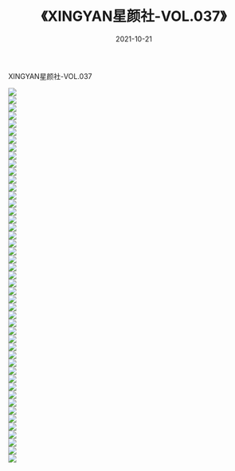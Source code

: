 ﻿---
layout: post
title:  《XINGYAN星颜社-VOL.037》
date:   2021-10-21
img: http://img.660000.xyz/Sharelink/网络美图/2021/XINGYAN星颜社-VOL.037/000.jpg
categories: [美女, 清纯, 唯美]
---

XINGYAN星颜社-VOL.037

  ![](http://img.660000.xyz/Sharelink/网络美图/2021/XINGYAN星颜社-VOL.037/001.jpg) <br> ![](http://img.660000.xyz/Sharelink/网络美图/2021/XINGYAN星颜社-VOL.037/002.jpg) <br> ![](http://img.660000.xyz/Sharelink/网络美图/2021/XINGYAN星颜社-VOL.037/003.jpg) <br> ![](http://img.660000.xyz/Sharelink/网络美图/2021/XINGYAN星颜社-VOL.037/004.jpg) <br> ![](http://img.660000.xyz/Sharelink/网络美图/2021/XINGYAN星颜社-VOL.037/005.jpg) <br> ![](http://img.660000.xyz/Sharelink/网络美图/2021/XINGYAN星颜社-VOL.037/006.jpg) <br> ![](http://img.660000.xyz/Sharelink/网络美图/2021/XINGYAN星颜社-VOL.037/007.jpg) <br> ![](http://img.660000.xyz/Sharelink/网络美图/2021/XINGYAN星颜社-VOL.037/008.jpg) <br> ![](http://img.660000.xyz/Sharelink/网络美图/2021/XINGYAN星颜社-VOL.037/009.jpg) <br> ![](http://img.660000.xyz/Sharelink/网络美图/2021/XINGYAN星颜社-VOL.037/010.jpg) <br> ![](http://img.660000.xyz/Sharelink/网络美图/2021/XINGYAN星颜社-VOL.037/011.jpg) <br> ![](http://img.660000.xyz/Sharelink/网络美图/2021/XINGYAN星颜社-VOL.037/012.jpg) <br> ![](http://img.660000.xyz/Sharelink/网络美图/2021/XINGYAN星颜社-VOL.037/013.jpg) <br> ![](http://img.660000.xyz/Sharelink/网络美图/2021/XINGYAN星颜社-VOL.037/014.jpg) <br> ![](http://img.660000.xyz/Sharelink/网络美图/2021/XINGYAN星颜社-VOL.037/015.jpg) <br> ![](http://img.660000.xyz/Sharelink/网络美图/2021/XINGYAN星颜社-VOL.037/016.jpg) <br> ![](http://img.660000.xyz/Sharelink/网络美图/2021/XINGYAN星颜社-VOL.037/017.jpg) <br> ![](http://img.660000.xyz/Sharelink/网络美图/2021/XINGYAN星颜社-VOL.037/018.jpg) <br> ![](http://img.660000.xyz/Sharelink/网络美图/2021/XINGYAN星颜社-VOL.037/019.jpg) <br> ![](http://img.660000.xyz/Sharelink/网络美图/2021/XINGYAN星颜社-VOL.037/020.jpg) <br> ![](http://img.660000.xyz/Sharelink/网络美图/2021/XINGYAN星颜社-VOL.037/021.jpg) <br> ![](http://img.660000.xyz/Sharelink/网络美图/2021/XINGYAN星颜社-VOL.037/022.jpg) <br> ![](http://img.660000.xyz/Sharelink/网络美图/2021/XINGYAN星颜社-VOL.037/023.jpg) <br> ![](http://img.660000.xyz/Sharelink/网络美图/2021/XINGYAN星颜社-VOL.037/024.jpg) <br> ![](http://img.660000.xyz/Sharelink/网络美图/2021/XINGYAN星颜社-VOL.037/025.jpg) <br> ![](http://img.660000.xyz/Sharelink/网络美图/2021/XINGYAN星颜社-VOL.037/026.jpg) <br> ![](http://img.660000.xyz/Sharelink/网络美图/2021/XINGYAN星颜社-VOL.037/027.jpg) <br> ![](http://img.660000.xyz/Sharelink/网络美图/2021/XINGYAN星颜社-VOL.037/028.jpg) <br> ![](http://img.660000.xyz/Sharelink/网络美图/2021/XINGYAN星颜社-VOL.037/029.jpg) <br> ![](http://img.660000.xyz/Sharelink/网络美图/2021/XINGYAN星颜社-VOL.037/030.jpg) <br> ![](http://img.660000.xyz/Sharelink/网络美图/2021/XINGYAN星颜社-VOL.037/031.jpg) <br> ![](http://img.660000.xyz/Sharelink/网络美图/2021/XINGYAN星颜社-VOL.037/032.jpg) <br> ![](http://img.660000.xyz/Sharelink/网络美图/2021/XINGYAN星颜社-VOL.037/033.jpg) <br> ![](http://img.660000.xyz/Sharelink/网络美图/2021/XINGYAN星颜社-VOL.037/034.jpg) <br> ![](http://img.660000.xyz/Sharelink/网络美图/2021/XINGYAN星颜社-VOL.037/035.jpg) <br> ![](http://img.660000.xyz/Sharelink/网络美图/2021/XINGYAN星颜社-VOL.037/036.jpg) <br> ![](http://img.660000.xyz/Sharelink/网络美图/2021/XINGYAN星颜社-VOL.037/037.jpg) <br> ![](http://img.660000.xyz/Sharelink/网络美图/2021/XINGYAN星颜社-VOL.037/038.jpg) <br> ![](http://img.660000.xyz/Sharelink/网络美图/2021/XINGYAN星颜社-VOL.037/039.jpg) <br> ![](http://img.660000.xyz/Sharelink/网络美图/2021/XINGYAN星颜社-VOL.037/040.jpg) <br> ![](http://img.660000.xyz/Sharelink/网络美图/2021/XINGYAN星颜社-VOL.037/041.jpg) <br> ![](http://img.660000.xyz/Sharelink/网络美图/2021/XINGYAN星颜社-VOL.037/042.jpg) <br> ![](http://img.660000.xyz/Sharelink/网络美图/2021/XINGYAN星颜社-VOL.037/043.jpg) <br> ![](http://img.660000.xyz/Sharelink/网络美图/2021/XINGYAN星颜社-VOL.037/044.jpg) <br> ![](http://img.660000.xyz/Sharelink/网络美图/2021/XINGYAN星颜社-VOL.037/045.jpg) <br> ![](http://img.660000.xyz/Sharelink/网络美图/2021/XINGYAN星颜社-VOL.037/046.jpg) <br> ![](http://img.660000.xyz/Sharelink/网络美图/2021/XINGYAN星颜社-VOL.037/047.jpg) <br>
